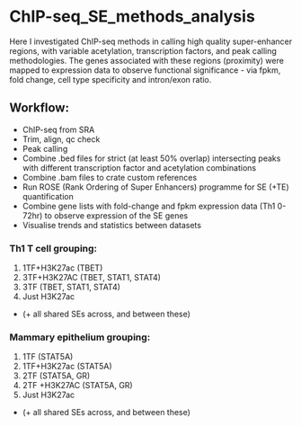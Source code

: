 # ChIP-seq_SE_methods_analysis
Here I investigated ChIP-seq methods in calling high quality super-enhancer regions, with variable acetylation, transcription factors, and peak calling methodologies. The genes associated with these regions (proximity) were mapped to expression data to observe functional significance - via fpkm, fold change, cell type specificity and intron/exon ratio.




## Workflow:
* ChIP-seq from SRA
* Trim, align, qc check
* Peak calling
* Combine .bed files for strict (at least 50% overlap) intersecting peaks with different transcription factor and acetylation combinations
* Combine .bam files to crate custom references
* Run ROSE (Rank Ordering of Super Enhancers) programme for SE (+TE) quantification
* Combine gene lists with fold-change and fpkm expression data (Th1 0-72hr) to observe expression of the SE genes
* Visualise trends and statistics between datasets


### Th1 T cell grouping:
  1. 1TF+H3K27ac (TBET)
  2. 3TF+H3K27AC (TBET, STAT1, STAT4)
  3. 3TF (TBET, STAT1, STAT4)
  4. Just H3K27ac
  * (+ all shared SEs across, and between these)
  
### Mammary epithelium grouping:
  1. 1TF (STAT5A)
  2. 1TF+H3K27ac (STAT5A)
  3. 2TF (STAT5A, GR)
  4. 2TF +H3K27AC (STAT5A, GR)
  5. Just H3K27ac
  * (+ all shared SEs across, and between these)

